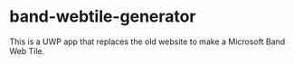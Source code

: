 # band-webtile-generator
This is a UWP app that replaces the old website to make a Microsoft Band Web Tile.
